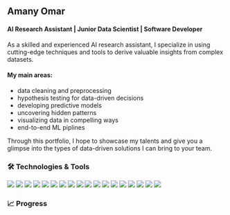 
## Amany Omar
#### AI Research Assistant | Junior Data Scientist | Software Developer   
As a skilled and experienced AI research assistant, I specialize in using cutting-edge techniques and tools to derive valuable insights from complex datasets.   
#### My main areas:
+ data cleaning and preprocessing 
+ hypothesis testing for data-driven decisions
+ developing predictive models
+ uncovering hidden patterns
+ visualizing data in compelling ways
+ end-to-end ML piplines

Through this portfolio, I hope to showcase my talents and give you a glimpse into the types of data-driven solutions I can bring to your team.




### 🛠️ Technologies & Tools 
![](https://img.shields.io/badge/Code-Python-informational?style=flat&logo=<>&logoColor=white&color=2bbc8a)
![](https://img.shields.io/badge/Code-C++-informational?style=flat&logo=<>&logoColor=white&color=2bbc8a)
![](https://img.shields.io/badge/Code-C_sharp-informational?style=flat&logo=<>&logoColor=white&color=2bbc8a)
![](https://img.shields.io/badge/Code-SQL-informational?style=flat&logo=<>&logoColor=white&color=2bbc8a)
![](https://img.shields.io/badge/Code-JavaScript-informational?style=flat&logo=<>&logoColor=white&color=2bbc8a)
![](https://img.shields.io/badge/Tool-Tableau-informational?style=flat&logo=<>&logoColor=white&color=2bbc8a)
![](https://img.shields.io/badge/Tool-Excel-informational?style=flat&logo=<>&logoColor=white&color=2bbc8a)
![](https://img.shields.io/badge/Tool-MATLAB-informational?style=flat&logo=<>&logoColor=white&color=2bbc8a)
![](https://img.shields.io/badge/Tool-Git-informational?style=flat&logo=<>&logoColor=white&color=2bbc8a)
![](https://img.shields.io/badge/Lib-SkLearn-informational?style=flat&logo=<>&logoColor=white&color=2bbc8a)
![](https://img.shields.io/badge/Lib-TensorFlow-informational?style=flat&logo=<>&logoColor=white&color=2bbc8a)
![](https://img.shields.io/badge/Lib-PyTorch-informational?style=flat&logo=<>&logoColor=white&color=2bbc8a)
![](https://img.shields.io/badge/Lib-Matplotlib-informational?style=flat&logo=<>&logoColor=white&color=2bbc8a)
![](https://img.shields.io/badge/Lib-ggplot2-informational?style=flat&logo=<>&logoColor=white&color=2bbc8a)
![](https://img.shields.io/badge/Lib-PyGame-informational?style=flat&logo=<>&logoColor=white&color=2bbc8a)
![](https://img.shields.io/badge/Lib-Pandas-informational?style=flat&logo=<>&logoColor=white&color=2bbc8a)
![](https://img.shields.io/badge/Lib-NumPy-informational?style=flat&logo=<>&logoColor=white&color=2bbc8a)
![](https://img.shields.io/badge/Lib-SymPy-informational?style=flat&logo=<>&logoColor=white&color=2bbc8a)


### 📈 Progress



<!--
**moon-2000/moon-2000** is a ✨ _special_ ✨ repository because its `README.md` (this file) appears on your GitHub profile.

Here are some ideas to get you started:

- 🔭 I’m currently working on ...
- 🌱 I’m currently learning ...
- 👯 I’m looking to collaborate on ...
- 🤔 I’m looking for help with ...
- 💬 Ask me about ...
- 📫 How to reach me: ...
- 😄 Pronouns: ...
- ⚡ Fun fact: ...
-->

